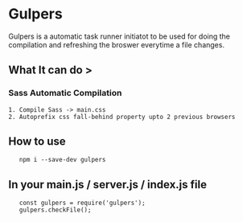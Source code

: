 # Gulpers
Gulpers is a automatic task runner initiatot to be used for doing the compilation and refreshing the broswer everytime a file changes.

## What It can do >  

### Sass Automatic Compilation  

    1. Compile Sass -> main.css  
    2. Autoprefix css fall-behind property upto 2 previous browsers  
 
 ## How to use

 ```
    npm i --save-dev gulpers

 ```

 ## In your main.js / server.js / index.js file

 ```
    const gulpers = require('gulpers');
    gulpers.checkFile();
 ```